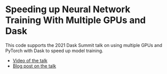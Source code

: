 # Speeding up Neural Network Training With Multiple GPUs and Dask

This code supports the 2021 Dask Summit talk on using multiple GPUs and PyTorch with Dask to speed up model training.

* [Video of the talk](https://www.youtube.com/watch?v=Is_sEWxeZ1E&feature=emb_imp_woyt)
* [Blog post on the talk](https://saturncloud.io/blog/dask-with-gpus/)